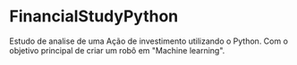 # FinancialStudyPython
Estudo de analise de uma Ação de investimento utilizando o Python. Com o objetivo principal de criar um robô em "Machine learning".
